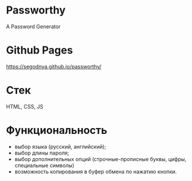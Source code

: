 # Passworthy
A Password Generator

# Github Pages
https://segodnya.github.io/passworthy/

# Стек
HTML, CSS, JS

# Функциональность
- выбор языка (русский, английский);
- выбор длины пароля;
- выбор дополнительных опций (строчные-прописные буквы, цифры, специальные символы)
- возможность копирования в буфер обмена по нажатию кнопки.
